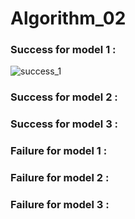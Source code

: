 # Algorithm_02
### Success for model 1 : 
![success_1](https://user-images.githubusercontent.com/80658183/121568224-6ed12600-ca5a-11eb-98d1-01cdf0bf2729.png)
### Success for model 2 : 
### Success for model 3 : 
### Failure for model 1 : 
### Failure for model 2 : 
### Failure for model 3 : 
